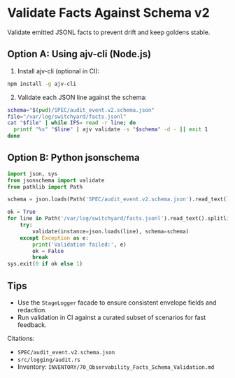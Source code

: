 # Validate Facts Against Schema v2

Validate emitted JSONL facts to prevent drift and keep goldens stable.

## Option A: Using ajv-cli (Node.js)

1) Install ajv-cli (optional in CI):

```bash
npm install -g ajv-cli
```

2) Validate each JSON line against the schema:

```bash
schema="$(pwd)/SPEC/audit_event.v2.schema.json"
file="/var/log/switchyard/facts.jsonl"
cat "$file" | while IFS= read -r line; do
  printf "%s" "$line" | ajv validate -s "$schema" -d - || exit 1
done
```

## Option B: Python jsonschema

```python
import json, sys
from jsonschema import validate
from pathlib import Path

schema = json.loads(Path('SPEC/audit_event.v2.schema.json').read_text())

ok = True
for line in Path('/var/log/switchyard/facts.jsonl').read_text().splitlines():
    try:
        validate(instance=json.loads(line), schema=schema)
    except Exception as e:
        print('Validation failed:', e)
        ok = False
        break
sys.exit(0 if ok else 1)
```

## Tips

- Use the `StageLogger` facade to ensure consistent envelope fields and redaction.
- Run validation in CI against a curated subset of scenarios for fast feedback.

Citations:
- `SPEC/audit_event.v2.schema.json`
- `src/logging/audit.rs`
- Inventory: `INVENTORY/70_Observability_Facts_Schema_Validation.md`
